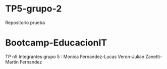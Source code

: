 # TP5-grupo-2
Repositorio prueba
# Bootcamp-EducacionIT
TP n5
Integrantes grupo 5 : Monica Fernandez-Lucas Veron-Julian Zanetti-Martin Fernandez
